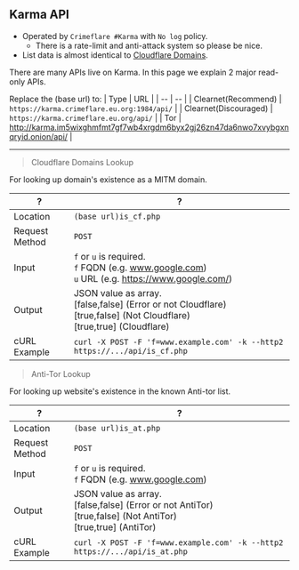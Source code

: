 ## Karma API

- Operated by `Crimeflare #Karma` with `No log` policy.
  - There is a rate-limit and anti-attack system so please be nice.
- List data is almost identical to [Cloudflare Domains](../cloudflare_users/domains).

There are many APIs live on Karma.
In this page we explain 2 major read-only APIs.


Replace the (base url) to:
| Type | URL |
| -- | -- |
| Clearnet(Recommend) | `https://karma.crimeflare.eu.org:1984/api/` |
| Clearnet(Discouraged) | `https://karma.crimeflare.eu.org/api/` |
| Tor | http://karma.im5wixghmfmt7gf7wb4xrgdm6byx2gj26zn47da6nwo7xvybgxnqryid.onion/api/ |

-----

> Cloudflare Domains Lookup

For looking up domain's existence as a MITM domain.

| ? | ? |
| -- | -- |
| Location | `(base url)is_cf.php` |
| Request Method | `POST` |
| Input | `f` or `u` is required.<br>`f` FQDN (e.g. www.google.com)<br>`u` URL (e.g. https://www.google.com/) |
| Output | JSON value as array.<br>[false,false] (Error or not Cloudflare)<br>[true,false] (Not Cloudflare)<br>[true,true] (Cloudflare) |
| cURL Example | `curl -X POST -F 'f=www.example.com' -k --http2 https://.../api/is_cf.php` |


> Anti-Tor Lookup

For looking up website's existence in the known Anti-tor list.


| ? | ? |
| -- | -- |
| Location | `(base url)is_at.php` |
| Request Method | `POST` |
| Input | `f` or `u` is required.<br>`f` FQDN (e.g. www.google.com) |
| Output | JSON value as array.<br>[false,false] (Error or not AntiTor)<br>[true,false] (Not AntiTor)<br>[true,true] (AntiTor) |
| cURL Example | `curl -X POST -F 'f=www.example.com' -k --http2 https://.../api/is_at.php` |
